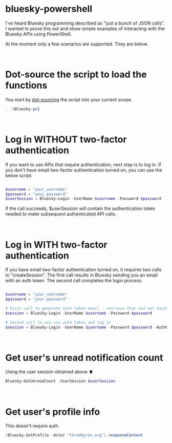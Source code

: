 # bluesky-powershell

I've heard Bluesky programming described as "just a bunch of JSON calls".
I wanted to prove this out and show simple examples of interacting with the Bluesky APIs using PowerShell.

At the moment only a few scenarios are supported. They are below.

&nbsp;

# Dot-source the script to load the functions

You start by [dot-sourcing](https://learn.microsoft.com/en-us/powershell/module/microsoft.powershell.core/about/about_scripts?view=powershell-7.4#script-scope-and-dot-sourcing) 
the script into your current scope.


```powershell
. .\Bluesky.ps1
```

&nbsp;


# Log in WITHOUT two-factor authentication

If you want to use APIs that require authentication, next step is to log in.
If you don't have email two-factor authentication turned on, you can use the below script.

```powershell

$username = "your_username"
$password = "your_password"
$userSession = Bluesky-Login -UserName $username -Password $password

```

If the call succeeds, $userSession will contain the authentication token needed to make 
subsequent authenticated API calls.

&nbsp;


# Log in WITH two-factor authentication

If you have email two-factor authentication turned on, it requires two calls to "createSession".
The first call results in Bluesky sending you an email with an auth token. The second call
completes the login process.

```powershell

$username = "your_username"
$password = "your_password"

# First call to generate auth token email - retrieve that and set $authToken
$session = Bluesky-Login -UserName $username -Password $password

# Second call to use use auth token and log in
$session = Bluesky-Login -UserName $username -Password $password -AuthFactorToken $authToken

```

&nbsp;

# Get user's unread notification count

Using the user session obtained above ⬆️


```powershell
Bluesky-GetUnreadCount -UserSession $userSession
```

&nbsp;

# Get user's profile info

This doesn't require auth.

```powershell
(Bluesky-GetProfile -Actor "threddyrex.org").responseContent
```
